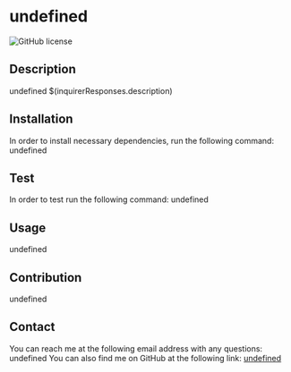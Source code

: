 # undefined
  ![GitHub license](https://img.shields.io/badge/license-${license}-blue.svg)
  ## Description
  undefined
  $(inquirerResponses.description)
  ## Installation
  In order to install necessary dependencies, run the following command:
  undefined
  ## Test
  In order to test run the following command:
  undefined
  ## Usage
  undefined
  ## Contribution
  undefined
  ## Contact
  You can reach me at the following email address with any questions: undefined
  You can also find me on GitHub at the following link: [undefined](https://github.com/undefined)
  